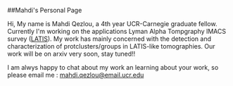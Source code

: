 ##Mahdi's Personal Page


Hi, My name is Mahdi Qezlou, a 4th year UCR-Carnegie graduate fellow. Currently I'm working on the applications Lyman Alpha Tompgraphy IMACS survey ([LATIS](https://iopscience.iop.org/article/10.3847/1538-4357/ab75ee/meta)). My work has mainly concerned with the detection and characterization of protclusters/groups in LATIS-like tomographies. Our work will be on arxiv very soon, stay tuned!!

I am alwys happy to chat about my work an learning about your work, so please email me : mahdi.qezlou@email.ucr.edu

